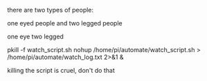 
there are two types of people: 

one eyed people and two legged people

one eye                                         two legged


pkill -f watch_script.sh
nohup /home/pi/automate/watch_script.sh > /home/pi/automate/watch_log.txt 2>&1 &

killing the script is cruel, don't do that 

